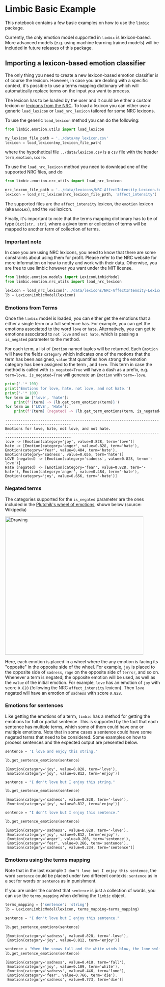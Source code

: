 
# Limbic Basic Example

This notebook contains a few basic examples on how to use the `limbic` package.

Currently, the only emotion model supported in `limbic` is lexicon-based. More advanced models (e.g. using machine learning trained models) will be included in future releases of this package.


## Importing a lexicon-based emotion classifier

The only thing you need to create a new lexicon-based emotion classifier is of course the lexicon. However, in case you are dealing with a specific context, it's possible to use a terms mapping dictionary which will automatically replace terms on the input you want to process.

The lexicon has to be loaded by the user and it could be either a custom lexicon or [lexicons from the NRC](http://saifmohammad.com/WebPages/AccessResource.htm). To load a lexicon you can either use a generic `load_lexicon` or `load_nrc_lexicon` tailored for some NRC lexicons.

To use the generic `load_lexicon` method you can do the following:

```python
from limbic.emotion.utils import load_lexicon

my_lexicon_file_path = '../data/my_lexicon.csv'
lexicon = load_lexicon(my_lexicon_file_path)
```

where the hypothetical file `../data/lexicon.csv` is a `csv` file with the header `term,emotion,score`.

To use the `load_nrc_lexicon` method you need to download one of the supported NRC files, and do

```python
from limbic.emotion.nrc_utils import load_nrc_lexicon

nrc_lexcon_file_path = '../data/lexicons/NRC-AffectIntensity-Lexicon.txt'
lexicon = load_nrc_lexicon(nrc_lexicon_file_path, 'affect_intensity')
```

The supported files are the `affect_intensity` lexicon, the `emotion` lexicon (aka `EmoLex`), and the `vad` lexicon.

Finally, it's important to note that the terms mapping dictionary has to be of type `Dict[str, str]`, where a given term or collection of terms will be mapped to another term of collection of terms.


### Important note

In case you are using NRC lexicons, you need to know that there are some constraints about using them for profit. Please refer to the NRC website for more information on how to notify and work with their data. Otherwise, you are free to use limbic however you want under the MIT license.



```python
from limbic.emotion.models import LexiconLimbicModel
from limbic.emotion.nrc_utils import load_nrc_lexicon

lexicon = load_nrc_lexicon('../data/lexicons/NRC-AffectIntensity-Lexicon.txt', 'affect_intensity')
lb = LexiconLimbicModel(lexicon)

```

### Emotions from Terms


Once the `limbic` model is loaded, you can either get the emotions that a either a single term or a full sentence has. For example, you can get the emotions associated to the word `love` or `hate`. Alternatively, you can get te emotions associated to `not love` and `not hate`, which is passing a `is_negated` parameter to the method.

For each term, a list of `Emotion` named tuples will be returned. Each `Emotion` will have the fields `category` which indicates one of the motions that the term has been assigned, `value` that quantifies how strong the emotion category has been assigned to the term , and `term`. This term in case the method is called with `is_negated=True` will have a dash as a prefix, e.g. `term=love, is_negated=True` will generate an `Emotion` with `term=-love`.



```python
print('-'* 100)
print('Emotions for love, hate, not love, and not hate.')
print('-'* 100)
for term in ['love', 'hate']:
    print(f'{term} -> {lb.get_term_emotions(term)}')
for term in ['LOVE', 'Hate']:
    print(f'{term} (negated) -> {lb.get_term_emotions(term, is_negated=True)}')
```

    ----------------------------------------------------------------------------------------------------
    Emotions for love, hate, not love, and not hate.
    ----------------------------------------------------------------------------------------------------
    love -> [Emotion(category='joy', value=0.828, term='love')]
    hate -> [Emotion(category='anger', value=0.828, term='hate'), Emotion(category='fear', value=0.484, term='hate'), Emotion(category='sadness', value=0.656, term='hate')]
    LOVE (negated) -> [Emotion(category='sadness', value=0.828, term='-love')]
    Hate (negated) -> [Emotion(category='fear', value=0.828, term='-hate'), Emotion(category='anger', value=0.484, term='-hate'), Emotion(category='joy', value=0.656, term='-hate')]


### Negated terms

The categories supported for the `is_negated` parameter are the ones included in the [Plutchik's wheel of emotions](https://en.wikipedia.org/wiki/Contrasting_and_categorization_of_emotions), shown below (source: Wikipedia)

<img src="https://upload.wikimedia.org/wikipedia/commons/c/ce/Plutchik-wheel.svg" alt="Drawing" style="width: 450px;"/>

Here, each emotion is placed in a wheel where the any emotion is facing its "opposite" in the opposite side of the wheel. For example, `joy` is placed to the opposite side of `sadness`, `rage` on the opposite side of `terror`, and so on. Whenever a term is negated, the opposite emotion will be used, as well as the `value` of the initial emotion. For example, `love` has an emotion of `joy` with score `0.828` (following the NRC `affect_intensity` lexicon). Then `love` negated will have an emotion of `sadness` with score `0.828`.

### Emotions for sentences

Like getting the emotions of a term, `limbic` has a method for getting the emotions for full or partial sentence. This is supported by the fact that each sentence has multiple terms, which some of them could have one or multiple emotions. Note that in some cases a sentence could have some negated terms that need to be considered. Some examples on how to process sentences and the expected output are presented below.


```python
sentence = 'I love and enjoy this string.'

lb.get_sentence_emotions(sentence)
```




    [Emotion(category='joy', value=0.828, term='love'),
     Emotion(category='joy', value=0.812, term='enjoy')]




```python
sentence = "I don't love but I enjoy this string."

lb.get_sentence_emotions(sentence)
```




    [Emotion(category='sadness', value=0.828, term='-love'),
     Emotion(category='joy', value=0.812, term='enjoy')]




```python
sentence = "I don't love but I enjoy this sentence."

lb.get_sentence_emotions(sentence)
```




    [Emotion(category='sadness', value=0.828, term='-love'),
     Emotion(category='joy', value=0.812, term='enjoy'),
     Emotion(category='anger', value=0.203, term='sentence'),
     Emotion(category='fear', value=0.266, term='sentence'),
     Emotion(category='sadness', value=0.234, term='sentence')]



### Emotions using the terms mapping

Note that in the last example `I don't love but I enjoy this sentence`, the word `sentence` could be placed under two different contexts: `sentence` as in a set for words or `sentence` as in punishment.

If you are under the context that `sentence` is just a collection of words, you can use the `terms_mapping` when defining the `limbic` object.


```python
terms_mapping = {'sentence': 'string'}
lb = LexiconLimbicModel(lexicon, terms_mapping=terms_mapping)

sentence = "I don't love but I enjoy this sentence."

lb.get_sentence_emotions(sentence)
```




    [Emotion(category='sadness', value=0.828, term='-love'),
     Emotion(category='joy', value=0.812, term='enjoy')]




```python
sentence = 'When the snows fall and the white winds blow, the lone wolf die but the pack survives'
lb.get_sentence_emotions(sentence)
```




    [Emotion(category='sadness', value=0.418, term='fall'),
     Emotion(category='joy', value=0.109, term='white'),
     Emotion(category='sadness', value=0.446, term='lone'),
     Emotion(category='fear', value=0.766, term='die'),
     Emotion(category='sadness', value=0.773, term='die')]


